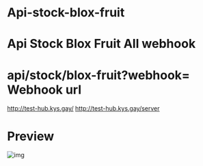 # Api-stock-blox-fruit
# Api Stock Blox Fruit All webhook
# api/stock/blox-fruit?webhook= Webhook url
http://test-hub.kys.gay/
http://test-hub.kys.gay/server
# Preview

![img](https://cdn.discordapp.com/attachments/1342332560662855763/1380225795355705445/20250605_234353.jpg?ex=68431af0&is=6841c970&hm=cd3de1ccde47fb15b8482e68c7e3b71e16a0a0d97a043494c62c3b69979b061d&)
